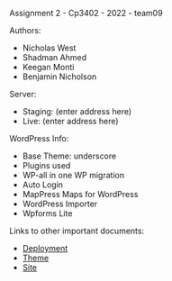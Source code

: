 Assignment 2 - Cp3402 - 2022 - team09

Authors:
- Nicholas West
- Shadman Ahmed
- Keegan Monti
- Benjamin Nicholson

Server:
- Staging: (enter address here)
- Live: (enter address here)

WordPress Info:
- Base Theme: underscore
- Plugins used
- WP-all in one WP migration
- Auto Login
- MapPress Maps for WordPress
- WordPress Importer 
- Wpforms Lite

Links to other important documents:
- [Deployment](https://github.com/cp3402-students/cp3402-2022-1-site-team09/blob/main/deployment.md)
- [Theme](https://github.com/cp3402-students/cp3402-2022-1-site-team09/blob/main/Theme.md)
- [Site](https://github.com/cp3402-students/cp3402-2022-1-site-team09/blob/19d6e4fbd5567a2cb04c0c260dc9a92dfa0bb7fd/Site.md)

